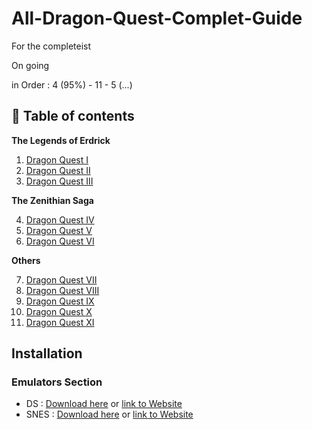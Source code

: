 # All-Dragon-Quest-Complet-Guide
For the completeist

On going

in Order : 4 (95%) - 11 - 5 (...)

## 📖 Table of contents

**The Legends of Erdrick**

1. [Dragon Quest I](Dragon%20Quest%201/README.md)
2. [Dragon Quest II](Dragon%20Quest%202/README.md)
3. [Dragon Quest III](Dragon%20Quest%203/README.md)

**The Zenithian Saga**

4. [Dragon Quest IV](All%20Games%20Guide/Dragon%20Quest%204)
5. [Dragon Quest V](All%20Games%20Guide/Dragon%20Quest%205/README.md)
6. [Dragon Quest VI](All%20Games%20Guide/Dragon%20Quest%206/README.md)

**Others**

7. [Dragon Quest VII](Dragon%20Quest%207/README.md)
8. [Dragon Quest VIII](Dragon%20Quest%208/README.md)
9. [Dragon Quest IX](Dragon%20Quest%209/README.md)
10. [Dragon Quest X](Dragon%20Quest%2010/README.md)
11. [Dragon Quest XI](Dragon%20Quest%2011/README.md)






## Installation
### Emulators Section
- DS : [Download here](https://github.com/Ellimaaac/All-Dragon-Quest-Complet-Guide/blob/main/EMUs/desmume-0.9.13-win64.zip) or [link to Website](https://desmume.org/download/)
- SNES : [Download here](https://github.com/Ellimaaac/All-Dragon-Quest-Complet-Guide/blob/main/EMUs/snes9x-1.62.3-win32-x64.zip) or [link to Website](https://www.snes9x.com/downloads.php)
